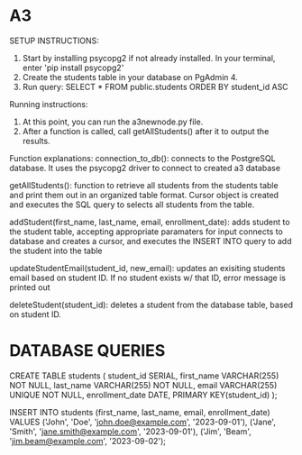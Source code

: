# A3

SETUP INSTRUCTIONS:
1. Start by installing psycopg2 if not already installed. In your terminal, enter 'pip install psycopg2'
2. Create the students table in your database on PgAdmin 4.
3. Run query:
   SELECT * FROM public.students
   ORDER BY student_id ASC

Running instructions:
1. At this point, you can run the a3newnode.py file.
2. After a function is called, call getAllStudents() after it to output the results.

Function explanations:
connection_to_db():
connects to the PostgreSQL database. It uses the psycopg2 driver to connect to created a3 database

getAllStudents():
function to retrieve all students from the students table and print them out in an organized table format. Cursor object is created and executes the SQL query to selects all students from the table.

addStudent(first_name, last_name, email, enrollment_date):
adds student to the student table, accepting appropriate paramaters for input connects to database and creates a cursor, and executes the INSERT INTO query to add the student into the table

updateStudentEmail(student_id, new_email):
updates an exisiting students email based on student ID. If no student exists w/ that ID, error message is printed out

deleteStudent(student_id):
deletes a student from the database table, based on student ID.


# DATABASE QUERIES
CREATE TABLE students (
        student_id SERIAL,
        first_name VARCHAR(255) NOT NULL,
        last_name VARCHAR(255) NOT NULL,
        email	VARCHAR(255) UNIQUE NOT NULL,
        enrollment_date 	DATE,
        PRIMARY KEY(student_id)
);

INSERT INTO students (first_name, last_name, email, enrollment_date) VALUES
('John', 'Doe', 'john.doe@example.com', '2023-09-01'),
('Jane', 'Smith', 'jane.smith@example.com', '2023-09-01'),
('Jim', 'Beam', 'jim.beam@example.com', '2023-09-02');




